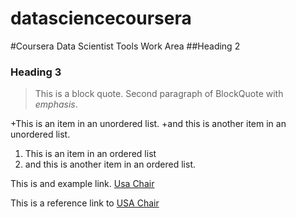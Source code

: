 datasciencecoursera
===================

#Coursera Data Scientist Tools Work Area
##Heading 2
### Heading 3
>This is a block quote.
>Second paragraph of BlockQuote with *emphasis*.

+This is an item in an unordered list.
+and this is another item in an unordered list.

1. This is an item in an ordered list
2. and this is another item in an ordered list.

This is and example link. [Usa Chair](http://www.usa-chair.com)

This is a reference link to [USA Chair]




[USA Chair]: http://www.usa-chair.com

